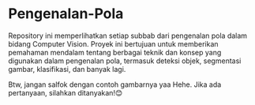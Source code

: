 # Pengenalan-Pola
Repository ini memperlihatkan setiap subbab dari pengenalan pola dalam bidang Computer Vision. Proyek ini bertujuan untuk memberikan pemahaman mendalam tentang berbagai teknik dan konsep yang digunakan dalam pengenalan pola, termasuk deteksi objek, segmentasi gambar, klasifikasi, dan banyak lagi.

Btw, jangan salfok dengan contoh gambarnya yaa Hehe.
Jika ada pertanyaan, silahkan ditanyakan!😊
